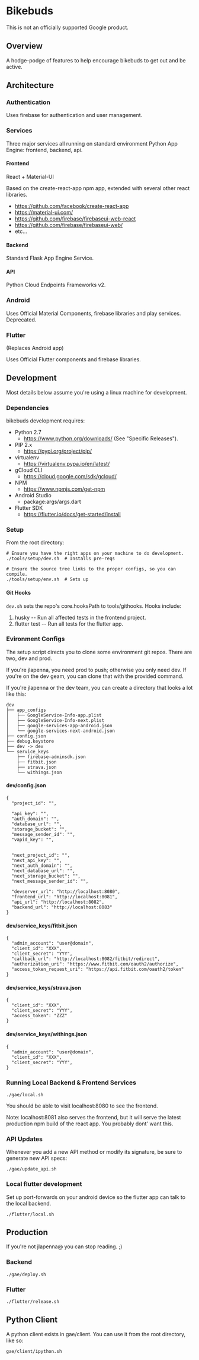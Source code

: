 # Bikebuds

This is not an officially supported Google product.

## Overview

A hodge-podge of features to help encourage bikebuds to get out and be active.

## Architecture

### Authentication

Uses firebase for authentication and user management.

### Services

Three major services all running on standard environment Python App Engine:
frontend, backend, api.

#### Frontend

React + Material-UI

Based on the create-react-app npm app, extended with several other react libraries.

   * https://github.com/facebook/create-react-app
   * https://material-ui.com/
   * https://github.com/firebase/firebaseui-web-react
   * https://github.com/firebase/firebaseui-web/
   * etc...


#### Backend

Standard Flask App Engine Service.

#### API

Python Cloud Endpoints Frameworks v2.

### Android

Uses Official Material Components, firebase libraries and play services. Deprecated.

### Flutter

(Replaces Android app)

Uses Official Flutter components and firebase libraries.

## Development

Most details below assume you're using a linux machine for development.

### Dependencies

bikebuds development requires:

* Python 2.7
  * https://www.python.org/downloads/ (See "Specific Releases").
* PIP 2.x
  * https://pypi.org/project/pip/
* virtualenv
  * https://virtualenv.pypa.io/en/latest/
* gCloud CLI
  * https://cloud.google.com/sdk/gcloud/
* NPM
  * https://www.npmjs.com/get-npm
* Android Studio
  * package:args/args.dart
* Flutter SDK
  * https://flutter.io/docs/get-started/install


### Setup

From the root directory:

```
# Ensure you have the right apps on your machine to do development.
./tools/setup/dev.sh  # Installs pre-reqs

# Ensure the source tree links to the proper configs, so you can compile.
./tools/setup/env.sh  # Sets up 
```

#### Git Hooks

`dev.sh` sets the repo's core.hooksPath to tools/githooks. Hooks include:

1.  husky -- Run all affected tests in the frontend project.
2.  flutter test -- Run all tests for the flutter app.


### Evironment Configs

The setup script directs you to clone some environment git repos. There are two,
dev and prod.

If you're jlapenna, you need prod to push; otherwise you only need dev. If
you're on the dev geam, you can clone that with the provided command.

If you're jlapenna or the dev team, you can create a directory that looks a lot
like this:

```
dev
├── app_configs
│   ├── GoogleService-Info-app.plist
│   ├── GoogleService-Info-next.plist
│   ├── google-services-app-android.json
│   └── google-services-next-android.json
├── config.json
├── debug.keystore
├── dev -> dev
└── service_keys
    ├── firebase-adminsdk.json
    ├── fitbit.json
    ├── strava.json
    └── withings.json
```

#### dev/config.json
```
{
  "project_id": "",

  "api_key": "",
  "auth_domain": "",
  "database_url": "",
  "storage_bucket": "",
  "message_sender_id": "",
  "vapid_key": "",


  "next_project_id": "",
  "next_api_key": "",
  "next_auth_domain": "",
  "next_database_url": "",
  "next_storage_bucket": "",
  "next_message_sender_id": "",

  "devserver_url": "http://localhost:8080",
  "frontend_url": "http://localhost:8081",
  "api_url": "http://localhost:8082",
  "backend_url": "http://localhost:8083"
}
```

#### dev/service_keys/fitbit.json
```
{
  "admin_account": "user@domain",
  "client_id": "XXX",
  "client_secret": "YYY",
  "callback_url": "http://localhost:8082/fitbit/redirect",
  "authorization_uri": "https://www.fitbit.com/oauth2/authorize",
  "access_token_request_uri": "https://api.fitbit.com/oauth2/token"
}
```

#### dev/service_keys/strava.json
```
{
  "client_id": "XXX",
  "client_secret": "YYY",
  "access_token": "ZZZ"
}
```

#### dev/service_keys/withings.json
```
{
  "admin_account": "user@domain",
  "client_id": "XXX",
  "client_secret": "YYY",
}
```

### Running Local Backend & Frontend Services

```
./gae/local.sh
```

You should be able to visit localhost:8080 to see the frontend.

Note: localhost:8081 also serves the frontend, but it will serve the latest 
production npm build of the react app. You probably dont' want this.

### API Updates

Whenever you add a new API method or modify its signature, be sure to generate
new API specs:

```
./gae/update_api.sh
```

### Local flutter development

Set up port-forwards on your android device so the flutter app can talk to the
local backend.

```
./flutter/local.sh
```

## Production

If you're not jlapenna@ you can stop reading. ;)

### Backend

```
./gae/deploy.sh
```

### Flutter

```
./flutter/release.sh
```

## Python Client

A python client exists in gae/client. You can use it from the root directory, like so:

```
gae/client/ipython.sh
```
